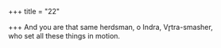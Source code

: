 +++
title = "22"

+++
And you are that same herdsman, o Indra, Vr̥tra-smasher,  
who set all these things in motion.  